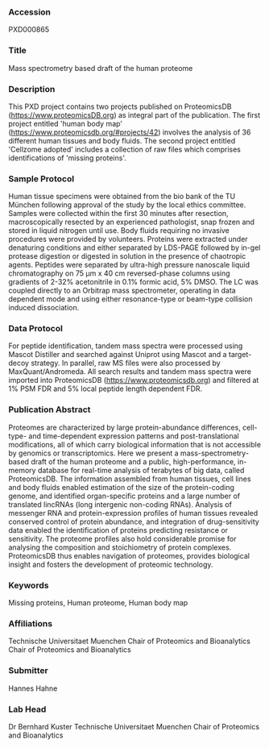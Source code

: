 ### Accession
PXD000865

### Title
Mass spectrometry based draft of the human proteome

### Description
This PXD project contains two projects published on ProteomicsDB (https://www.proteomicsDB.org) as integral part of the publication. The first project entitled 'human body map' (https://www.proteomicsdb.org/#projects/42) involves the analysis of 36 different human tissues and body fluids. The second project entitled 'Cellzome adopted' includes a collection of raw files which comprises identifications of 'missing proteins'.

### Sample Protocol
Human tissue specimens were obtained from the bio bank of the TU München following approval of the study by the local ethics committee. Samples were collected within the first 30 minutes after resection, macroscopically resected by an experienced pathologist, snap frozen and stored in liquid nitrogen until use. Body fluids requiring no invasive procedures were provided by volunteers. Proteins were extracted under denaturing conditions and either separated by LDS-PAGE followed by in-gel protease digestion or digested in solution in the presence of chaotropic agents. Peptides were separated by ultra-high pressure nanoscale liquid chromatography on 75 μm x 40 cm reversed-phase columns using gradients of 2-32% acetonitrile in 0.1% formic acid, 5% DMSO. The LC was coupled directly to an Orbitrap mass spectrometer, operating in data dependent mode and using either resonance-type or beam-type collision induced dissociation.

### Data Protocol
For peptide identification, tandem mass spectra were processed using Mascot Distiller and searched against Uniprot using Mascot and a target-decoy strategy. In parallel, raw MS files were also processed by MaxQuant/Andromeda. All search results and tandem mass spectra were imported into ProteomicsDB (https://www.proteomicsdb.org) and filtered at 1% PSM FDR and 5% local peptide length dependent FDR.

### Publication Abstract
Proteomes are characterized by large protein-abundance differences, cell-type- and time-dependent expression patterns and post-translational modifications, all of which carry biological information that is not accessible by genomics or transcriptomics. Here we present a mass-spectrometry-based draft of the human proteome and a public, high-performance, in-memory database for real-time analysis of terabytes of big data, called ProteomicsDB. The information assembled from human tissues, cell lines and body fluids enabled estimation of the size of the protein-coding genome, and identified organ-specific proteins and a large number of translated lincRNAs (long intergenic non-coding RNAs). Analysis of messenger RNA and protein-expression profiles of human tissues revealed conserved control of protein abundance, and integration of drug-sensitivity data enabled the identification of proteins predicting resistance or sensitivity. The proteome profiles also hold considerable promise for analysing the composition and stoichiometry of protein complexes. ProteomicsDB thus enables navigation of proteomes, provides biological insight and fosters the development of proteomic technology.

### Keywords
Missing proteins, Human proteome, Human body map

### Affiliations
Technische Universitaet Muenchen Chair of Proteomics and Bioanalytics
Chair of Proteomics and Bioanalytics

### Submitter
Hannes Hahne

### Lab Head
Dr Bernhard Kuster
Technische Universitaet Muenchen Chair of Proteomics and Bioanalytics


